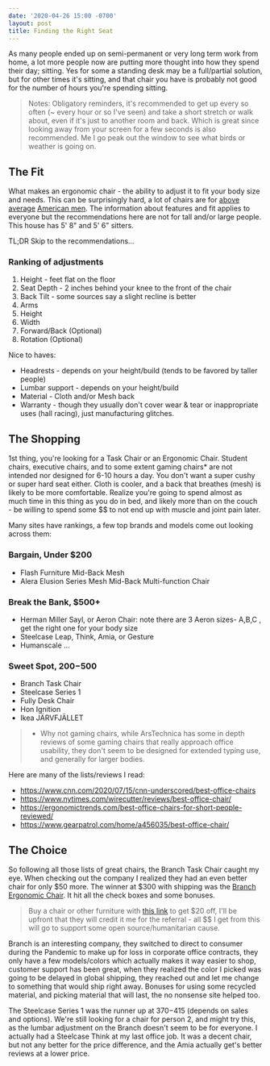 ```yaml
---
date: '2020-04-26 15:00 -0700'
layout: post
title: Finding the Right Seat
---
```


As many people ended up on semi-permanent or very long term work from home, a lot more people now are putting more thought into how they spend their day; sitting. Yes for some a standing desk may be a full/partial solution, but for other times it's sitting, and that chair you have is probably not good for the number of hours you're spending sitting.

> Notes: Obligatory reminders, it's recommended to get up every so often (~ every hour or so I've seen) and take a short stretch or walk about, even if it's just to another room and back. Which is great since looking away from your screen for a few seconds is also recommended. Me I go peak out the window to see what birds or weather is going on.

## The Fit

What makes an ergonomic chair - the ability to adjust it to fit your body size and needs.
This can be surprisingly hard, a lot of chairs are for [above average](https://www.vox.com/2014/6/30/5857354/what-are-the-tallest-countries-in-the-world) [American men](https://www.cdc.gov/nchs/fastats/body-measurements.htm). The information about features and fit applies to everyone but the recommendations here are not for tall and/or large people. This house has 5' 8" and 5' 6" sitters.

TL;DR Skip to the recommendations...

### Ranking of adjustments

1. Height - feet flat on the floor
2. Seat Depth - 2 inches behind your knee to the front of the chair
3. Back Tilt - some sources say a slight recline is better
4. Arms
  1. Height
  2. Width
  3. Forward/Back (Optional)
  4. Rotation (Optional)

Nice to haves:
* Headrests - depends on your height/build (tends to be favored by taller people)
* Lumbar support - depends on your height/build
* Material - Cloth and/or Mesh back
* Warranty - though they usually don't cover wear & tear or inappropriate uses (hall racing), just manufacturing glitches.

## The Shopping

1st thing, you're looking for a Task Chair or an Ergonomic Chair. Student chairs, executive chairs, and to some extent gaming chairs* are not intended nor designed for 6-10 hours a day. You don't want a super cushy or super hard seat either. Cloth is cooler, and a back that breathes (mesh) is likely to be more comfortable. Realize you're going to spend almost as much time in this thing as you do in bed, and likely more than on the couch - be willing to spend some $$ to not end up with muscle and joint pain later.

Many sites have rankings, a few top brands and models come out looking across them:

### Bargain, Under $200
* Flash Furniture Mid-Back Mesh
* Alera Elusion Series Mesh Mid-Back Multi-function Chair

### Break the Bank, $500+
* Herman Miller Sayl, or Aeron Chair: note there are 3 Aeron sizes- A,B,C , get the right one for your body size
* Steelcase Leap, Think, Amia, or Gesture
* Humanscale ...

### Sweet Spot, $200-$500
* Branch Task Chair
* Steelcase Series 1
* Fully Desk Chair
* Hon Ignition
* Ikea JÄRVFJÄLLET

> * Why not gaming chairs, while ArsTechnica has some in depth reviews of some gaming chairs that really approach office usability, they don't seem to be designed for extended typing use, and generally for larger bodies.

Here are many of the lists/reviews I read:
* https://www.cnn.com/2020/07/15/cnn-underscored/best-office-chairs
* https://www.nytimes.com/wirecutter/reviews/best-office-chair/
* https://ergonomictrends.com/best-office-chairs-for-short-people-reviewed/
* https://www.gearpatrol.com/home/a456035/best-office-chair/

## The Choice

So following all those lists of great chairs, the Branch Task Chair caught my eye. When checking out the company I realized they had an even better chair for only $50 more. The winner
at $300 with shipping was the [Branch Ergonomic Chair](https://www.branchfurniture.com/products/ergonomic-chair?sscid=41k5_curu7&). It hit all the check boxes and some bonuses.

> Buy a chair or other furniture with [this link](https://fbuy.io/branchfurniture/alex7564 ) to get $20 off, I'll be upfront that they will credit it me for the referral - all $$ I get from this will go to support some open source/humanitarian cause.

Branch is an interesting company, they switched to direct to consumer during the Pandemic to make up for loss in corporate office contracts, they only have a few models/colors which actually makes it way easier to shop, customer support has been great, when they realized the color I picked was going to be delayed in global shipping, they reached out and let me change to something that would ship right away. Bonuses for using some recycled material, and picking material that will last, the no nonsense site helped too.

The Steelcase Series 1 was the runner up at $370-$415 (depends on sales and options). We're still looking for a chair for person 2, and might try this, as the lumbar adjustment on the Branch doesn't seem to be for everyone. I actually had a Steelcase Think at my last office job. It was a decent chair, but not any better for the price difference, and the Amia actually get's better reviews at a lower price.
